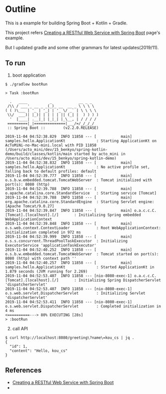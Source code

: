 # Outline

This is a example for building Spring Boot + Kotlin + Gradle.

This project refers [Creating a RESTful Web Service with Spring Boot](https://kotlinlang.org/docs/tutorials/spring-boot-restful.html) page's example.   

But I updated gradle and some other grammars for latest updates(2019/11).

## To run

1. boot application
```shell script
$ ./gradlew bootRun

> Task :bootRun

  .   ____          _            __ _ _
 /\\ / ___'_ __ _ _(_)_ __  __ _ \ \ \ \
( ( )\___ | '_ | '_| | '_ \/ _` | \ \ \ \
 \\/  ___)| |_)| | | | | || (_| |  ) ) ) )
  '  |____| .__|_| |_|_| |_\__, | / / / /
 =========|_|==============|___/=/_/_/_/
 :: Spring Boot ::        (v2.2.0.RELEASE)

2019-11-04 04:52:38.829  INFO 11858 --- [           main] samples.hello.ApplicationKt              : Starting ApplicationKt on AcToMiNi-no-Mac-mini.local with PID 11858 (/Users/acto_mini/dev/15_benkyo/spring-kotlin-demo/build/classes/kotlin/main started by acto_mini in /Users/acto_mini/dev/15_benkyo/spring-kotlin-demo)
2019-11-04 04:52:38.832  INFO 11858 --- [           main] samples.hello.ApplicationKt              : No active profile set, falling back to default profiles: default
2019-11-04 04:52:39.777  INFO 11858 --- [           main] o.s.b.w.embedded.tomcat.TomcatWebServer  : Tomcat initialized with port(s): 8080 (http)
2019-11-04 04:52:39.788  INFO 11858 --- [           main] o.apache.catalina.core.StandardService   : Starting service [Tomcat]
2019-11-04 04:52:39.788  INFO 11858 --- [           main] org.apache.catalina.core.StandardEngine  : Starting Servlet engine: [Apache Tomcat/9.0.27]
2019-11-04 04:52:39.847  INFO 11858 --- [           main] o.a.c.c.C.[Tomcat].[localhost].[/]       : Initializing Spring embedded WebApplicationContext
2019-11-04 04:52:39.848  INFO 11858 --- [           main] o.s.web.context.ContextLoader            : Root WebApplicationContext: initialization completed in 972 ms
2019-11-04 04:52:39.999  INFO 11858 --- [           main] o.s.s.concurrent.ThreadPoolTaskExecutor  : Initializing ExecutorService 'applicationTaskExecutor'
2019-11-04 04:52:40.252  INFO 11858 --- [           main] o.s.b.w.embedded.tomcat.TomcatWebServer  : Tomcat started on port(s): 8080 (http) with context path ''
2019-11-04 04:52:40.257  INFO 11858 --- [           main] samples.hello.ApplicationKt              : Started ApplicationKt in 1.879 seconds (JVM running for 2.269)
2019-11-04 04:52:53.407  INFO 11858 --- [nio-8080-exec-1] o.a.c.c.C.[Tomcat].[localhost].[/]       : Initializing Spring DispatcherServlet 'dispatcherServlet'
2019-11-04 04:52:53.407  INFO 11858 --- [nio-8080-exec-1] o.s.web.servlet.DispatcherServlet        : Initializing Servlet 'dispatcherServlet'
2019-11-04 04:52:53.411  INFO 11858 --- [nio-8080-exec-1] o.s.web.servlet.DispatcherServlet        : Completed initialization in 4 ms
<==========---> 80% EXECUTING [28s]
> :bootRun

```

2. call API
```shell script
$ curl http://localhost:8080/greeting\?name\=kou_cs | jq .
{
  "id": 1,
  "content": "Hello, kou_cs"
}
```

## References

- [Creating a RESTful Web Service with Spring Boot](https://kotlinlang.org/docs/tutorials/spring-boot-restful.html)
- []()
